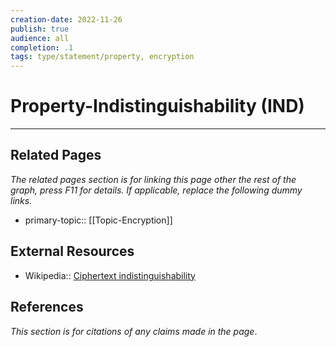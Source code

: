 ```yaml
---
creation-date: 2022-11-26
publish: true
audience: all
completion: .1
tags: type/statement/property, encryption
---
```

# Property-Indistinguishability (IND)


---
## Related Pages
*The related pages section is for linking this page other the rest of the graph, press F11 for details. If applicable, replace the following dummy links.*
- primary-topic:: [[Topic-Encryption]]

## External Resources
- Wikipedia:: [Ciphertext indistinguishability](https://en.wikipedia.org/wiki/Ciphertext_indistinguishability)

## References
*This section is for citations of any claims made in the page*.
